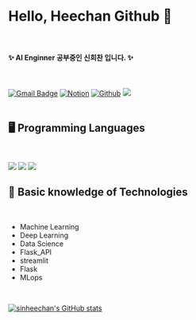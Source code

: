 # Hello, Heechan Github 👋

<br />

#### ✨ **AI Enginner 공부중인 신희찬 입니다.** ✨
<br /><br /> 
[![Gmail Badge](https://img.shields.io/badge/-gmlcks0905@gmail.com-c14438?style=flat-square&logo=Gmail&logoColor=white&link=mailto:gmlcks0905@gmail.com)](mailto:gmlcks0905@gmail.com) 
[![Notion](https://img.shields.io/badge/Notion-d9d9d9.svg?style=flat-square&logo=Notion&logoColor=black)](https://noon-lynx-02e.notion.site/ae6a8cd765ef46669580fd863ef9b37c?pvs=4)
[![Github](https://img.shields.io/badge/Github-181717.svg?style=flat-square&logo=Github)](https://github.com/sinheechan?pvs=4)
![](https://komarev.com/ghpvc/?username=your-github-sinheechan)
<br /><br /> 

## 🖥️ Programming Languages

<br />

<img src="https://img.shields.io/badge/python%20-%2314354C.svg?style=for-the-badge&logo=Python&logoColor=white"/> <img src="https://img.shields.io/badge/MySQL-F5C300?style=for-the-badge&logo=MySQL&logoColor=black"/> <img src="https://img.shields.io/badge/R-007AFF?style=for-the-badge&logo=R&logoColor=white"/>

## 📓 Basic knowledge of Technologies

<br />

- Machine Learning
- Deep Learning
- Data Science
- Flask_API
- streamlit
- Flask
- MLops

<br />

[![sinheechan's GitHub stats](https://github-readme-stats.vercel.app/api?username=sinheechan&theme=react&show_icons=true&hide=contribs,prs&cache_seconds=1800)](https://github.com/sinheechan)
